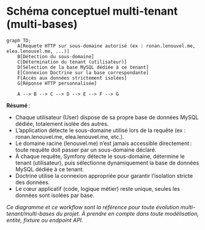 # Schéma conceptuel multi-tenant (multi-bases)

```mermaid
graph TD;
    A[Requete HTTP sur sous-domaine autorisé (ex : ronan.lenouvel.me, elea.lenouvel.me, ...)]
    B[Détection du sous-domaine]
    C[Détermination du tenant (utilisateur)]
    D[Sélection de la base MySQL dédiée à ce tenant]
    E[Connexion Doctrine sur la base correspondante]
    F[Accès aux données strictement isolées]
    G[Réponse HTTP personnalisée]

    A --> B --> C --> D --> E --> F --> G
```

**Résumé** :

- Chaque utilisateur (User) dispose de sa propre base de données MySQL dédiée, totalement isolée des autres.
- L’application détecte le sous-domaine utilisé lors de la requête (ex : ronan.lenouvel.me, elea.lenouvel.me, etc.).
- Le domaine racine (lenouvel.me) n’est jamais accessible directement : toute requête doit passer par un sous-domaine déclaré.
- À chaque requête, Symfony détecte le sous-domaine, détermine le tenant (utilisateur), puis sélectionne dynamiquement la base de données MySQL dédiée à ce tenant.
- Doctrine utilise la connexion appropriée pour garantir l’isolation stricte des données.
- Le cœur applicatif (code, logique métier) reste unique, seules les données sont isolées par base.

*Ce diagramme et ce workflow sont la référence pour toute évolution multi-tenant/multi-bases du projet. À prendre en compte dans toute modélisation, entité, fixture ou endpoint API.*

